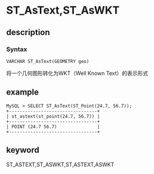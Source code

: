 # ST_AsText,ST_AsWKT

## description

### Syntax

`VARCHAR ST_AsText(GEOMETRY geo)`

将一个几何图形转化为WKT（Well Known Text）的表示形式

## example

```Plain Text
MySQL > SELECT ST_AsText(ST_Point(24.7, 56.7));
+---------------------------------+
| st_astext(st_point(24.7, 56.7)) |
+---------------------------------+
| POINT (24.7 56.7)               |
+---------------------------------+
```

## keyword

ST_ASTEXT,ST_ASWKT,ST,ASTEXT,ASWKT

